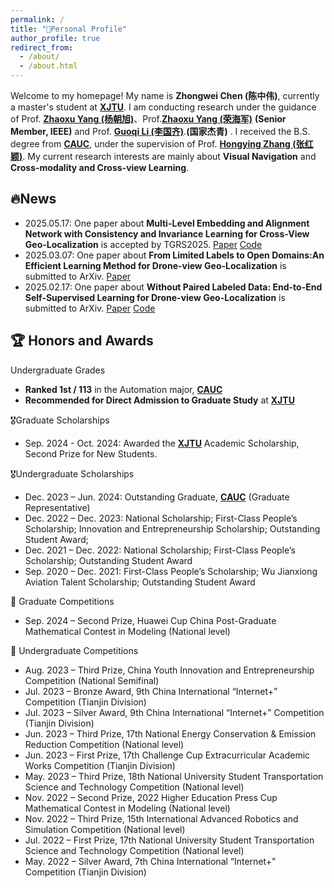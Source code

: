 ```yaml
---
permalink: /
title: "🤗Personal Profile"
author_profile: true
redirect_from: 
  - /about/
  - /about.html
---
```


Welcome to my homepage! My name is **Zhongwei Chen (陈中伟)**, currently a master's student at [**XJTU**](http://www.xjtu.edu.cn/).
I am conducting research under the guidance of Prof. [**Zhaoxu Yang (杨朝旭)**](https://scholar.google.com/citations?user=t2JLE8EAAAAJ&hl=zh-CN)、Prof.[**Zhaoxu Yang (荣海军)**](https://scholar.google.com/citations?user=t2JLE8EAAAAJ&hl=zh-CN) **(Senior Member, IEEE)** and Prof. [**Guoqi Li (李国齐)**](https://scholar.google.com/citations?user=qCfE--MAAAAJ&hl=zh-CN).**(国家杰青)** . I received the B.S. degree from [**CAUC**](https://www.cauc.edu.cn/zhv5/), under the supervision of Prof. [**Hongying Zhang (张红颖)**](https://www.cauc.edu.cn/ddxy/info/1188/1516.htm). My current research interests are mainly about **Visual Navigation** and **Cross-modality and Cross-view Learning**.

🔥News
------
- 2025.05.17: One paper about **Multi-Level Embedding and Alignment Network with Consistency and Invariance Learning for Cross-View Geo-Localization** is accepted by TGRS2025. [Paper](<https://ieeexplore.ieee.org/document/11010144>) [Code](<https://github.com/ISChenawei/MEAN>)
- 2025.03.07: One paper about **From Limited Labels to Open Domains:An Efficient Learning Method for Drone-view Geo-Localization** is submitted to ArXiv. [Paper](<https://arxiv.org/abs/2503.07520>)
- 2025.02.17: One paper about **Without Paired Labeled Data: End-to-End Self-Supervised Learning for Drone-view Geo-Localization** is submitted to ArXiv. [Paper](<https://arxiv.org/abs/2502.11381>) [Code](<https://github.com/ISChenawei/DMNIL>)

🏆 Honors and Awards
------
Undergraduate Grades
- **Ranked 1st / 113** in the Automation major, [**CAUC**](https://www.cauc.edu.cn/zhv5/)
- **Recommended for Direct Admission to Graduate Study** at [**XJTU**](http://www.xjtu.edu.cn/)

🎖️Graduate Scholarships
- Sep. 2024 - Oct. 2024: Awarded the [**XJTU**](http://www.xjtu.edu.cn/) Academic Scholarship, Second Prize for New Students.

🎖️Undergraduate Scholarships
- Dec. 2023 – Jun. 2024: Outstanding Graduate, [**CAUC**](https://www.cauc.edu.cn/zhv5/) (Graduate Representative)
- Dec. 2022 – Dec. 2023: National Scholarship; First-Class People’s Scholarship; Innovation and Entrepreneurship Scholarship; Outstanding Student Award; 
- Dec. 2021 – Dec. 2022: National Scholarship; First-Class People’s Scholarship; Outstanding Student Award
- Sep. 2020 – Dec. 2021: First-Class People’s Scholarship; Wu Jianxiong Aviation Talent Scholarship; Outstanding Student Award

🌟 Graduate Competitions
- Sep. 2024 – Second Prize, Huawei Cup China Post-Graduate Mathematical Contest in Modeling (National level)

🌟 Undergraduate Competitions
- Aug. 2023 – Third Prize, China Youth Innovation and Entrepreneurship Competition (National Semifinal)
- Jul. 2023 – Bronze Award, 9th China International “Internet+” Competition (Tianjin Division)
- Jul. 2023 – Silver Award, 9th China International “Internet+” Competition (Tianjin Division)
- Jun. 2023 – Third Prize, 17th National Energy Conservation & Emission Reduction Competition (National level)
- Jun. 2023 – First Prize, 17th Challenge Cup Extracurricular Academic Works Competition (Tianjin Division)
- May. 2023 – Third Prize, 18th National University Student Transportation Science and Technology Competition (National level)
- Nov. 2022 – Second Prize, 2022 Higher Education Press Cup Mathematical Contest in Modeling (National level)
- Nov. 2022 – Third Prize, 15th International Advanced Robotics and Simulation Competition (National level)
- Jul. 2022 – First Prize, 17th National University Student Transportation Science and Technology Competition (National level)
- May. 2022 – Silver Award, 7th China International “Internet+” Competition (Tianjin Division)

 

